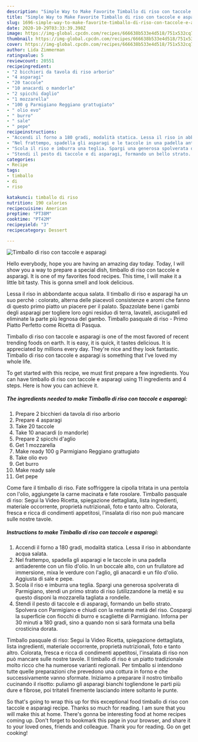 ```yaml
---
description: "Simple Way to Make Favorite Timballo di riso con taccole e asparagi"
title: "Simple Way to Make Favorite Timballo di riso con taccole e asparagi"
slug: 1696-simple-way-to-make-favorite-timballo-di-riso-con-taccole-e-asparagi
date: 2020-10-29T03:33:39.398Z
image: https://img-global.cpcdn.com/recipes/666638b533e4d518/751x532cq70/timballo-di-riso-con-taccole-e-asparagi-recipe-main-photo.jpg
thumbnail: https://img-global.cpcdn.com/recipes/666638b533e4d518/751x532cq70/timballo-di-riso-con-taccole-e-asparagi-recipe-main-photo.jpg
cover: https://img-global.cpcdn.com/recipes/666638b533e4d518/751x532cq70/timballo-di-riso-con-taccole-e-asparagi-recipe-main-photo.jpg
author: Lida Zimmerman
ratingvalue: 5
reviewcount: 20551
recipeingredient:
- "2 bicchieri da tavola di riso arborio"
- "4 asparagi"
- "20 taccole"
- "10 anacardi o mandorle"
- "2 spicchi daglio"
- "1 mozzarella"
- "100 g Parmigiano Reggiano grattugiato"
- " olio evo"
- " burro"
- " sale"
- " pepe"
recipeinstructions:
- "Accendi il forno a 180 gradi, modalità statica. Lessa il riso in abbondante acqua salata."
- "Nel frattempo, spadella gli asparagi e le taccole in una padella antiaderente con un filo d&#39;olio. In un boccale alto, con un frullatore ad immersione, mixa le verdure con l&#39;aglio, gli anacardi e un filo d&#39;olio. Aggiusta di sale e pepe."
- "Scola il riso e imburra una teglia. Spargi una generosa spolverata di Parmigiano, stendi un primo strato di riso (utilizzandone la metà) e su questo disponi la mozzarella tagliata a rondelle."
- "Stendi il pesto di taccole e di asparagi, formando un bello strato. Spolvera con Parmigiano e chiudi con la restante metà del riso. Cospargi la superficie con fiocchi di burro e scagliette di Parmigiano. Inforna per 30 minuti a 180 gradi, sino a quando non si sarà formata una bella crosticina dorata."
categories:
- Recipe
tags:
- timballo
- di
- riso

katakunci: timballo di riso 
nutrition: 190 calories
recipecuisine: American
preptime: "PT38M"
cooktime: "PT42M"
recipeyield: "3"
recipecategory: Dessert

---
```



![Timballo di riso con taccole e asparagi](https://img-global.cpcdn.com/recipes/666638b533e4d518/751x532cq70/timballo-di-riso-con-taccole-e-asparagi-recipe-main-photo.jpg)

Hello everybody, hope you are having an amazing day today. Today, I will show you a way to prepare a special dish, timballo di riso con taccole e asparagi. It is one of my favorites food recipes. This time, I will make it a little bit tasty. This is gonna smell and look delicious.

Lessa il riso in abbondante acqua salata. Il timballo di riso e asparagi ha un suo perchè : colorato, alterna delle piacevoli consistenze e aromi che fanno di questo primo piatto un piacere per il palato. Spazzolate bene i gambi degli asparagi per togliere loro ogni residuo di terra, lavateli, asciugateli ed eliminate la parte più legnosa del gambo. Timballo pasquale di riso - Primo Piatto Perfetto come Ricetta di Pasqua.

Timballo di riso con taccole e asparagi is one of the most favored of recent trending foods on earth. It is easy, it is quick, it tastes delicious. It is appreciated by millions every day. They're nice and they look fantastic. Timballo di riso con taccole e asparagi is something that I've loved my whole life.


To get started with this recipe, we must first prepare a few ingredients. You can have timballo di riso con taccole e asparagi using 11 ingredients and 4 steps. Here is how you can achieve it.

<!--inarticleads1-->

##### The ingredients needed to make Timballo di riso con taccole e asparagi:

1. Prepare 2 bicchieri da tavola di riso arborio
1. Prepare 4 asparagi
1. Take 20 taccole
1. Take 10 anacardi (o mandorle)
1. Prepare 2 spicchi d&#39;aglio
1. Get 1 mozzarella
1. Make ready 100 g Parmigiano Reggiano grattugiato
1. Take  olio evo
1. Get  burro
1. Make ready  sale
1. Get  pepe


Come fare il timballo di riso. Fate soffriggere la cipolla tritata in una pentola con l&#39;olio, aggiungete la carne macinata e fate rosolare. Timballo pasquale di riso: Segui la Video Ricetta, spiegazione dettagliata, lista ingredienti, materiale occorrente, proprietà nutrizionali, foto e tanto altro. Colorata, fresca e ricca di condimenti appetitosi, l&#39;insalata di riso non può mancare sulle nostre tavole. 

<!--inarticleads2-->

##### Instructions to make Timballo di riso con taccole e asparagi:

1. Accendi il forno a 180 gradi, modalità statica. Lessa il riso in abbondante acqua salata.
1. Nel frattempo, spadella gli asparagi e le taccole in una padella antiaderente con un filo d&#39;olio. In un boccale alto, con un frullatore ad immersione, mixa le verdure con l&#39;aglio, gli anacardi e un filo d&#39;olio. Aggiusta di sale e pepe.
1. Scola il riso e imburra una teglia. Spargi una generosa spolverata di Parmigiano, stendi un primo strato di riso (utilizzandone la metà) e su questo disponi la mozzarella tagliata a rondelle.
1. Stendi il pesto di taccole e di asparagi, formando un bello strato. Spolvera con Parmigiano e chiudi con la restante metà del riso. Cospargi la superficie con fiocchi di burro e scagliette di Parmigiano. Inforna per 30 minuti a 180 gradi, sino a quando non si sarà formata una bella crosticina dorata.


Timballo pasquale di riso: Segui la Video Ricetta, spiegazione dettagliata, lista ingredienti, materiale occorrente, proprietà nutrizionali, foto e tanto altro. Colorata, fresca e ricca di condimenti appetitosi, l&#39;insalata di riso non può mancare sulle nostre tavole. Il timballo di riso è un piatto tradizionale molto ricco che ha numerose varianti regionali. Per timballo si intendono tutte quelle preparazioni che prevedono una cottura in forno e che successivamente vanno sformate. Iniziamo a preparare il nostro timballo cucinando il risotto: puliamo gli asparagi bianchi togliendone le parti più dure e fibrose, poi tritateli finemente lasciando intere soltanto le punte. 

So that's going to wrap this up for this exceptional food timballo di riso con taccole e asparagi recipe. Thanks so much for reading. I am sure that you will make this at home. There's gonna be interesting food at home recipes coming up. Don't forget to bookmark this page in your browser, and share it to your loved ones, friends and colleague. Thank you for reading. Go on get cooking!
